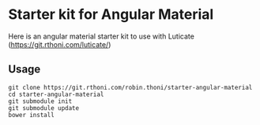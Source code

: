 # Starter kit for Angular Material

Here is an angular material starter kit to use with Luticate (https://git.rthoni.com/luticate/)

## Usage
```shell
git clone https://git.rthoni.com/robin.thoni/starter-angular-material
cd starter-angular-material
git submodule init
git submodule update
bower install
```
